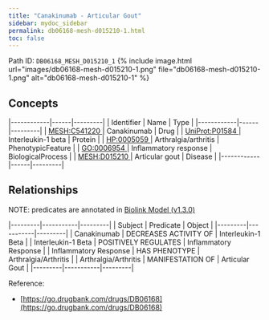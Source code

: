 ```yaml
---
title: "Canakinumab - Articular Gout"
sidebar: mydoc_sidebar
permalink: db06168-mesh-d015210-1.html
toc: false 
---
```



Path ID: `DB06168_MESH_D015210_1`
{% include image.html url="images/db06168-mesh-d015210-1.png" file="db06168-mesh-d015210-1.png" alt="db06168-mesh-d015210-1" %}

## Concepts

|------------|------|---------|
| Identifier | Name | Type    |
|------------|------|---------|
| <a href="https://identifiers.org/MESH:C541220">MESH:C541220 </a> | Canakinumab | Drug |
| <a href="https://identifiers.org/UniProt:P01584">UniProt:P01584 </a> | Interleukin-1 beta | Protein |
| <a href="https://identifiers.org/HP:0005059">HP:0005059 </a> | Arthralgia/arthritis | PhenotypicFeature |
| <a href="https://identifiers.org/GO:0006954">GO:0006954 </a> | Inflammatory response | BiologicalProcess |
| <a href="https://identifiers.org/MESH:D015210">MESH:D015210 </a> | Articular gout | Disease |
|------------|------|---------|

## Relationships


NOTE: predicates are annotated in <a href="https://github.com/biolink/biolink-model/releases/tag/v1.3.0">Biolink Model (v1.3.0)</a>

|---------|-----------|---------|
| Subject | Predicate | Object  |
|---------|-----------|---------|
| Canakinumab | DECREASES ACTIVITY OF | Interleukin-1 Beta |
| Interleukin-1 Beta | POSITIVELY REGULATES | Inflammatory Response |
| Inflammatory Response | HAS PHENOTYPE | Arthralgia/Arthritis |
| Arthralgia/Arthritis | MANIFESTATION OF | Articular Gout |
|---------|-----------|---------|

Reference: 
  - [https://go.drugbank.com/drugs/DB06168](https://go.drugbank.com/drugs/DB06168)
